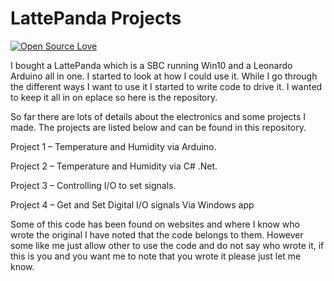 # LattePanda Projects
[![Open Source Love](https://badges.frapsoft.com/os/v1/open-source.svg?v=103)](https://github.com/ellerbrock/open-source-badges/)

I bought a LattePanda which is a SBC running Win10 and a Leonardo Arduino all in one. I started to look at how I could use it. While I go through the different ways I want to use it I started to write code to drive it. I wanted to keep it all in on eplace so here is the repository.

So far there are lots of details about the electronics and some projects I made. The projects are listed below and can be found in this repository.

Project 1 – Temperature and Humidity via Arduino.

Project 2 – Temperature and Humidity via C# .Net.

Project 3 – Controlling I/O to set signals.

Project 4 – Get and Set Digital I/O signals Via Windows app

Some of this code has been found on websites and where I know who wrote the original I have noted that the code belongs to them. However some like me just allow other to use the code and do not say who wrote it, if this is you and you want me to note that you wrote it please just let me know.

